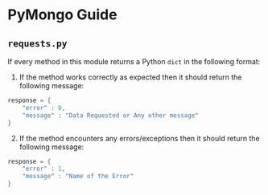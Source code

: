# PyMongo Guide

## `requests.py`

If every method in this module returns a Python `dict` in the following format:
1. If the method works correctly as expected then it should return the following message:

```java
response = {
    "error" : 0,
    "message" : "Data Requested or Any other message"
}
```

2. If the method encounters any errors/exceptions then it should return the following message:

```java
response = {
    "error" : 1,
    "message" : "Name of the Error"
}
```